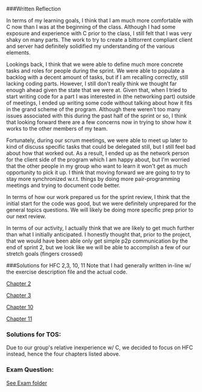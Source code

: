 ###Written Reflection

In terms of my learning goals, I think that I am much more comfortable with C 
now than I was at the beginning of the class. Although I had some exposure 
and experience with C prior to the class, I still felt that I was very 
shaky on many parts. The work to try to create a bittorrent compliant client 
and server had definitely solidified my understanding of the various elements.

Lookings back, I think that we were able to define much more concrete tasks 
and roles for people during the sprint. We were able to populate a backlog 
with a decent amount of tasks, but if I am recalling correctly, still lacking
coding parts. However, I still don't really think we thought far enough ahead
given the state that we were at. Given that, when I tried to start writing 
code for a part I was interested in (the networking part) outside of meetings,
I ended up writing some code without talking about how it fits in the grand 
scheme of the program. Although there weren't too many issues associated with
this during the past half of the sprint or so, I think that looking forward
there are a few concerns now in trying to show how it works to the other 
members of my team. 

Fortunately, during our scrum meetings, we were able to meet up later to kind
of discuss specific tasks that could be delegated still, but I still feel bad
about how that worked out. As a result, I ended up as the network person for 
the client side of the program which I am happy about, but I'm worried that
the other people in my group who want to learn it won't get as much 
opportunity to pick it up. I think that moving forward we are going to try to
stay more synchronized w.r.t. things by doing more pair-programming meetings
and trying to document code better. 

In terms of how our work prepared us for the sprint review, I think that the 
initial start for the code was good, but we were definitely unprepared for the
general topics questions. We will likely be doing more specific prep prior to 
our next review. 

In terms of our activity, I actually think that we are likely to get much 
further than what I initially anticipated. I honestly thought that, prior to 
the project, that we would have been able only get simple p2p 
communication by the end of sprint 2, but we look like we will be able to 
accomplish a few of our stretch goals (fingers crossed)





###Solutions for HFC 2,3, 10, 11
Note that I had generally written in-line w/ the exercise description file and the actual code. 

[Chapter 2](../exercises/ex02)

[Chapter 3](../exercises/ex03)

[Chapter 10](../exercises/ex10)

[Chapter 11](../exercises/ex11)



### Solutions for TOS:
Due to our group's relative inexperience w/ C, we decided to focus on HFC instead, hence the four chapters listed above. 
### Exam Question:

[See Exam folder](../Exam)
